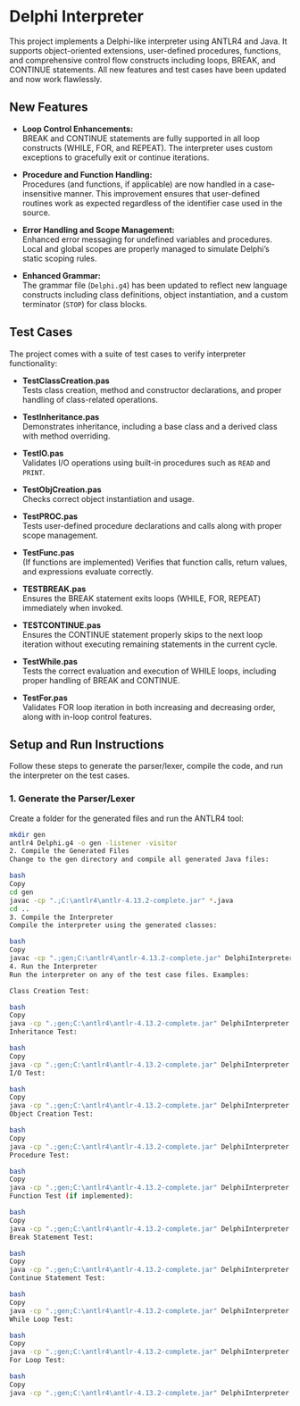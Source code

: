 # Delphi Interpreter

This project implements a Delphi-like interpreter using ANTLR4 and Java. It supports object-oriented extensions, user-defined procedures, functions, and comprehensive control flow constructs including loops, BREAK, and CONTINUE statements. All new features and test cases have been updated and now work flawlessly.

## New Features

- **Loop Control Enhancements:**  
  BREAK and CONTINUE statements are fully supported in all loop constructs (WHILE, FOR, and REPEAT). The interpreter uses custom exceptions to gracefully exit or continue iterations.

- **Procedure and Function Handling:**  
  Procedures (and functions, if applicable) are now handled in a case-insensitive manner. This improvement ensures that user-defined routines work as expected regardless of the identifier case used in the source.

- **Error Handling and Scope Management:**  
  Enhanced error messaging for undefined variables and procedures. Local and global scopes are properly managed to simulate Delphi’s static scoping rules.

- **Enhanced Grammar:**  
  The grammar file (`Delphi.g4`) has been updated to reflect new language constructs including class definitions, object instantiation, and a custom terminator (`STOP`) for class blocks.

## Test Cases

The project comes with a suite of test cases to verify interpreter functionality:

- **TestClassCreation.pas**  
  Tests class creation, method and constructor declarations, and proper handling of class-related operations.

- **TestInheritance.pas**  
  Demonstrates inheritance, including a base class and a derived class with method overriding.

- **TestIO.pas**  
  Validates I/O operations using built-in procedures such as `READ` and `PRINT`.

- **TestObjCreation.pas**  
  Checks correct object instantiation and usage.

- **TestPROC.pas**  
  Tests user-defined procedure declarations and calls along with proper scope management.

- **TestFunc.pas**  
  (If functions are implemented) Verifies that function calls, return values, and expressions evaluate correctly.

- **TESTBREAK.pas**  
  Ensures the BREAK statement exits loops (WHILE, FOR, REPEAT) immediately when invoked.

- **TESTCONTINUE.pas**  
  Ensures the CONTINUE statement properly skips to the next loop iteration without executing remaining statements in the current cycle.

- **TestWhile.pas**  
  Tests the correct evaluation and execution of WHILE loops, including proper handling of BREAK and CONTINUE.

- **TestFor.pas**  
  Validates FOR loop iteration in both increasing and decreasing order, along with in-loop control features.

## Setup and Run Instructions

Follow these steps to generate the parser/lexer, compile the code, and run the interpreter on the test cases.

### 1. Generate the Parser/Lexer

Create a folder for the generated files and run the ANTLR4 tool:

```bash
mkdir gen
antlr4 Delphi.g4 -o gen -listener -visitor
2. Compile the Generated Files
Change to the gen directory and compile all generated Java files:

bash
Copy
cd gen
javac -cp ".;C:\antlr4\antlr-4.13.2-complete.jar" *.java
cd ..
3. Compile the Interpreter
Compile the interpreter using the generated classes:

bash
Copy
javac -cp ".;gen;C:\antlr4\antlr-4.13.2-complete.jar" DelphiInterpreter.java
4. Run the Interpreter
Run the interpreter on any of the test case files. Examples:

Class Creation Test:

bash
Copy
java -cp ".;gen;C:\antlr4\antlr-4.13.2-complete.jar" DelphiInterpreter TestClassCreation.pas
Inheritance Test:

bash
Copy
java -cp ".;gen;C:\antlr4\antlr-4.13.2-complete.jar" DelphiInterpreter TestInheritance.pas
I/O Test:

bash
Copy
java -cp ".;gen;C:\antlr4\antlr-4.13.2-complete.jar" DelphiInterpreter TestIO.pas
Object Creation Test:

bash
Copy
java -cp ".;gen;C:\antlr4\antlr-4.13.2-complete.jar" DelphiInterpreter TestObjCreation.pas
Procedure Test:

bash
Copy
java -cp ".;gen;C:\antlr4\antlr-4.13.2-complete.jar" DelphiInterpreter TestPROC.pas
Function Test (if implemented):

bash
Copy
java -cp ".;gen;C:\antlr4\antlr-4.13.2-complete.jar" DelphiInterpreter TestFunc.pas
Break Statement Test:

bash
Copy
java -cp ".;gen;C:\antlr4\antlr-4.13.2-complete.jar" DelphiInterpreter TESTBREAK.pas
Continue Statement Test:

bash
Copy
java -cp ".;gen;C:\antlr4\antlr-4.13.2-complete.jar" DelphiInterpreter TESTCONTINUE.pas
While Loop Test:

bash
Copy
java -cp ".;gen;C:\antlr4\antlr-4.13.2-complete.jar" DelphiInterpreter TestWhile.pas
For Loop Test:

bash
Copy
java -cp ".;gen;C:\antlr4\antlr-4.13.2-complete.jar" DelphiInterpreter TestFor.pas
